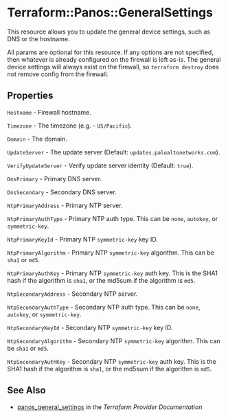 # Terraform::Panos::GeneralSettings

This resource allows you to update the general device settings, such as DNS
or the hostname.

All params are optional for this resource.  If any options are not specified,
then whatever is already configured on the firewall is left as-is.  The
general device settings will always exist on the firewall, so `terraform
destroy` does not remove config from the firewall.

## Properties

`Hostname` - Firewall hostname.

`Timezone` - The timezone (e.g. - `US/Pacific`).

`Domain` - The domain.

`UpdateServer` - The update server (Default: `updates.paloaltonetworks.com`).

`VerifyUpdateServer` - Verify update server identity (Default: `true`).

`DnsPrimary` - Primary DNS server.

`DnsSecondary` - Secondary DNS server.

`NtpPrimaryAddress` - Primary NTP server.

`NtpPrimaryAuthType` - Primary NTP auth type.  This can be `none`, `autokey`, or `symmetric-key`.

`NtpPrimaryKeyId` - Primary NTP `symmetric-key` key ID.

`NtpPrimaryAlgorithm` - Primary NTP `symmetric-key` algorithm.  This can be `sha1` or `md5`.

`NtpPrimaryAuthKey` - Primary NTP `symmetric-key` auth key.  This is the SHA1 hash if the algorithm is `sha1`, or the md5sum if the algorithm is `md5`.

`NtpSecondaryAddress` - Secondary NTP server.

`NtpSecondaryAuthType` - Secondary NTP auth type.  This can be `none`, `autokey`, or `symmetric-key`.

`NtpSecondaryKeyId` - Secondary NTP `symmetric-key` key ID.

`NtpSecondaryAlgorithm` - Secondary NTP `symmetric-key` algorithm.  This can be `sha1` or `md5`.

`NtpSecondaryAuthKey` - Secondary NTP `symmetric-key` auth key.  This is the SHA1 hash if the algorithm is `sha1`, or the md5sum if the algorithm is `md5`.


## See Also

* [panos_general_settings](https://www.terraform.io/docs/providers/panos/r/general_settings.html) in the _Terraform Provider Documentation_